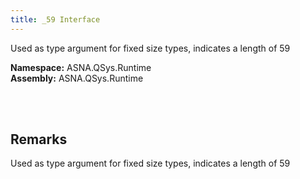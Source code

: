```yaml
---
title: _59 Interface
---
```


Used as type argument for fixed size types, indicates a length of 59

**Namespace:** ASNA.QSys.Runtime <br/>
**Assembly:** ASNA.QSys.Runtime

<br>
<br>

## Remarks

Used as type argument for fixed size types, indicates a length of 59

[//]: # ($$TODO: Complete the Remarks section.)

<br>
<br>

